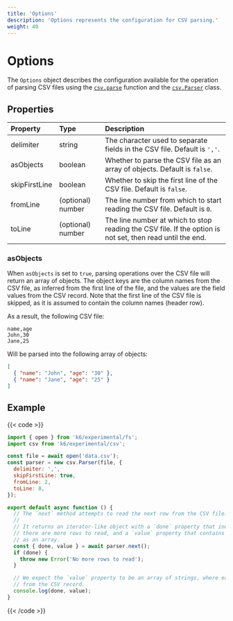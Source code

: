 ```yaml
---
title: 'Options'
description: 'Options represents the configuration for CSV parsing.'
weight: 40
---
```


# Options

The `Options` object describes the configuration available for the operation of parsing CSV files using the [`csv.parse`](https://grafana.com/docs/k6/<K6_VERSION>/javascript-api/k6-experimental/csv/parse) function and the [`csv.Parser`](https://grafana.com/docs/k6/<K6_VERSION>/javascript-api/k6-experimental/csv/parser) class.

## Properties

| Property      | Type              | Description                                                                                               |
| :------------ | :---------------- | :-------------------------------------------------------------------------------------------------------- |
| delimiter     | string            | The character used to separate fields in the CSV file. Default is `','`.                                  |
| asObjects     | boolean           | Whether to parse the CSV file as an array of objects. Default is `false`.                                 |
| skipFirstLine | boolean           | Whether to skip the first line of the CSV file. Default is `false`.                                       |
| fromLine      | (optional) number | The line number from which to start reading the CSV file. Default is `0`.                                 |
| toLine        | (optional) number | The line number at which to stop reading the CSV file. If the option is not set, then read until the end. |

### asObjects

When `asObjects` is set to `true`, parsing operations over the CSV file will return an array of objects. The object keys are the column names from the CSV file, as inferred from the first line of the file, and the values are the field values from the CSV record. Note that the first line of the CSV file is skipped, as it is assumed to contain the column names (header row).

As a result, the following CSV file:

```csv
name,age
John,30
Jane,25
```

Will be parsed into the following array of objects:

```json
[
  { "name": "John", "age": "30" },
  { "name": "Jane", "age": "25" }
]
```

## Example

{{< code >}}

```javascript
import { open } from 'k6/experimental/fs';
import csv from 'k6/experimental/csv';

const file = await open('data.csv');
const parser = new csv.Parser(file, {
  delimiter: ',',
  skipFirstLine: true,
  fromLine: 2,
  toLine: 8,
});

export default async function () {
  // The `next` method attempts to read the next row from the CSV file.
  //
  // It returns an iterator-like object with a `done` property that indicates whether
  // there are more rows to read, and a `value` property that contains the row fields
  // as an array.
  const { done, value } = await parser.next();
  if (done) {
    throw new Error('No more rows to read');
  }

  // We expect the `value` property to be an array of strings, where each string is a field
  // from the CSV record.
  console.log(done, value);
}
```

{{< /code >}}
